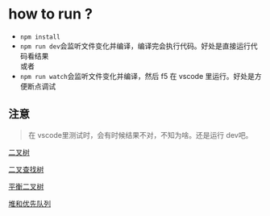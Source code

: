 # how to run ?

- `npm install`
- `npm run dev`会监听文件变化并编译，编译完会执行代码。好处是直接运行代码看结果  
或者
- `npm run watch`会监听文件变化并编译，然后 f5 在 vscode 里运行。好处是方便断点调试

## 注意

> 在 vscode里测试时，会有时候结果不对，不知为啥。还是运行 dev吧。


[二叉树](./src/data_struc/binary_tree/index.md)

[二叉查找树](./src/data_struc/binary_search_tree/README.md)

[平衡二叉树](./src/data_struc/balanced_btree/index.md)

[堆和优先队列](./src/data_struc/堆和优先队列/index.md)